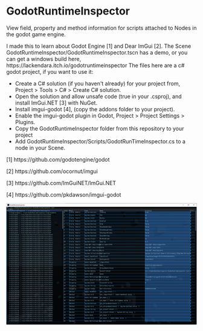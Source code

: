 # GodotRuntimeInspector

<p>
View field, property and method information for scripts attached to Nodes in the godot game engine.
</p>

<p>
    I made this to learn about Godot Engine [1] and Dear ImGui [2]. The Scene GodotRuntimeInspector/GodotRuntimeInspector.tscn has a demo, or you can get a windows build here, https://lackendara.itch.io/godotruntimeinspector
    The files here are a c# godot project, if you want to use it:
</p>

<ul>
    <li>
    Create a C# solution (if you haven't already) for your project from, Project > Tools > C# > Create C# solution.
    </li>
    <li>
    Open the solution and allow unsafe code (<AllowUnsafeBlocks>true</AllowUnsafeBlocks> in your .csproj), and install ImGui.NET [3] with NuGet.
    </li>
    <li>
    Install imgui-godot [4], (copy the addons folder to your project).
    </li>
    <li>
    Enable the imgui-godot plugin in Godot, Project > Project Settings > Plugins.
    </li>
    <li>
    Copy the GodotRuntimeInspector folder from this repository to your project
    </li>
    <li>
    Add GodotRuntimeInspector/Scripts/GodotRunTimeInspector.cs to a node in your Scene. 
</ul>

<p>[1] https://github.com/godotengine/godot </p>
<p>[2] https://github.com/ocornut/imgui </p>
<p>[3] https://github.com/ImGuiNET/ImGui.NET</p>
<p>[4] https://github.com/pkdawson/imgui-godot </p>

<img src="Untitled.png"
     alt="Screenshot"
     title="Screenshot"
/>
